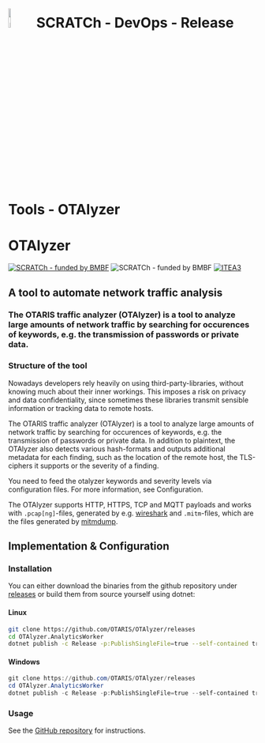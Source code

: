 # <img src="../../images/release.png" alt ='release'  width="10%" > SCRATCh - DevOps - Release Tools - OTAlyzer

# OTAlyzer

[![SCRATCh - funded by BMBF](https://img.shields.io/badge/part%20of-SCRATCh-yellow)](https://scratch-itea3.eu/)
![SCRATCh - funded by BMBF](https://img.shields.io/badge/funded%20by-BMBF-blue)
[![ITEA3](https://img.shields.io/badge/supported%20by-ITEA3-orange)](https://www.itea3.org)

## A tool to automate network traffic analysis

### The OTARIS traffic analyzer (OTAlyzer) is a tool to analyze large amounts of network traffic by searching for occurences of keywords, e.g. the transmission of passwords or private data. 

### Structure of the tool

Nowadays developers rely heavily on using third-party-libraries, without knowing much about their inner workings. This imposes a risk on privacy and data confidentiality, since sometimes these libraries transmit sensible information or tracking data to remote hosts.

The OTARIS traffic analyzer (OTAlyzer) is a tool to analyze large amounts of network traffic by searching for occurences of keywords, e.g. the transmission of passwords or private data. In addition to plaintext, the OTAlyzer also detects various hash-formats and outputs additional metadata for each finding, such as the location of the remote host, the TLS-ciphers it supports or the severity of a finding.

You need to feed the otalyzer keywords and severity levels via configuration files. For more information, see Configuration.

The OTAlyzer supports HTTP, HTTPS, TCP and MQTT payloads and works with `.pcap[ng]`-files, generated by e.g. [wireshark](https://www.wireshark.org/) and `.mitm`-files, which are the files generated by [mitmdump](https://mitmproxy.org/).

## Implementation & Configuration
### Installation

You can either download the binaries from the github repository under [releases](https://github.com/OTARIS/OTAlyzer/releases) or build them from source yourself using dotnet:

#### Linux 
```bash
git clone https://github.com/OTARIS/OTAlyzer/releases
cd OTAlyzer.AnalyticsWorker 
dotnet publish -c Release -p:PublishSingleFile=true --self-contained true --runtime linux-x64
```

#### Windows
```powershell
git clone https://github.com/OTARIS/OTAlyzer/releases
cd OTAlyzer.AnalyticsWorker
dotnet publish -c Release -p:PublishSingleFile=true --self-contained true --runtime win-x64
```

### Usage

See the [GitHub repository](https://github.com/OTARIS/OTAlyzer) for instructions.
